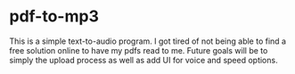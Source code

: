 # pdf-to-mp3
This is a simple text-to-audio program. I got tired of not being able to find a free solution online to have my pdfs read to me.
Future goals will be to simply the upload process as well as add UI for voice and speed options.
